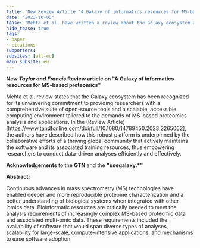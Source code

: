 ```yaml
---
title: 'New Review Article "A Galaxy of informatics resources for MS-based proteomics"'
date: "2023-10-03"
tease: "Mehta et al. have written a review about the Galaxy ecosystem as it has emerged as a pivotal player by providing a range of open-source tools and adaptable computing solutions for proteomics research "
hide_tease: true
tags:
- paper
- citations
supporters:
subsites: [all-eu]
main_subsite: eu
---
```


**New *Taylor and Francis* Review article on "A Galaxy of informatics resources for MS-based proteomics"**

Mehta et al. review states that the Galaxy ecosystem has been recognized for its unwavering commitment to providing researchers with a comprehensive suite of open-source tools and a scalable, accessible computing environment tailored to the demands of MS-based proteomics analysis and applications.
In the (Review Article)[https://www.tandfonline.com/doi/full/10.1080/14789450.2023.2265062], the authors have described how this robust platform is underpinned by the collaborative efforts of a thriving global community that actively maintains the software and its associated training resources, thus empowering researchers to conduct data-driven analyses efficiently and effectively.


**Acknowledgements** to the **GTN** and the **"usegalaxy.*"** 


**Abstract:**

Continuous advances in mass spectrometry (MS) technologies have enabled deeper and more reproducible proteome characterization and a better understanding of biological systems when integrated with other ‘omics data. Bioinformatic resources are critically needed to meet the analysis requirements of increasingly complex MS-based proteomic data and associated multi-omic data. 
These requirements included the availability of software that would span diverse types of analyses, scalability for large-scale, compute-intensive applications, and mechanisms to ease software adoption.


